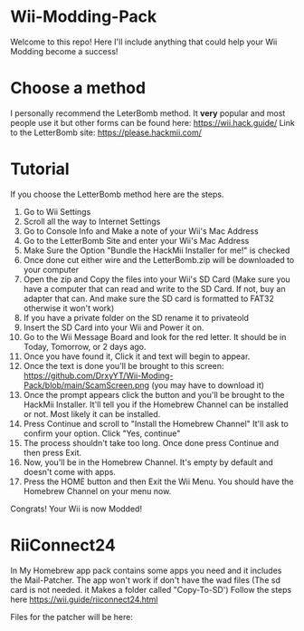 # Wii-Modding-Pack
Welcome to this repo!
Here I'll include anything that could help your Wii Modding become a success!

# Choose a method
I personally recommend the LeterBomb method. It **very** popular and most people use it but other forms can be found here: https://wii.hack.guide/
Link to the LetterBomb site: https://please.hackmii.com/

# Tutorial
If you choose the LetterBomb method here are the steps.

1. Go to Wii Settings
2. Scroll all the way to Internet Settings
3. Go to Console Info and Make a note of your Wii's Mac Address
4. Go to the LetterBomb Site and enter your Wii's Mac Address
5. Make Sure the Option "Bundle the HackMii Installer for me!" is checked
6. Once done cut either wire and the LetterBomb.zip will be downloaded to your computer
7. Open the zip and Copy the files into your Wii's SD Card (Make sure you have a computer that can read and write to the SD Card. If not, buy an adapter that can. And make sure the SD card is formatted to FAT32 otherwise it won't work)
8. If you have a private folder on the SD rename it to privateold
9. Insert the SD Card into your Wii and Power it on.
10. Go to the Wii Message Board and look for the red letter. It should be in Today, Tomorrow, or 2 days ago.
11. Once you have found it, Click it and text will begin to appear.
12. Once the text is done you'll be brought to this screen: https://github.com/DrxyYT/Wii-Moding-Pack/blob/main/ScamScreen.png (you may have to download it)
13. Once the prompt appears click the button and you'll be brought to the HackMii Installer. It'll tell you if the Homebrew Channel can be installed or not. Most likely it can be installed.
14. Press Continue and scroll to "Install the Homebrew Channel" It'll ask to confirm your option. Click "Yes, continue"
15. The process shouldn't take too long. Once done press Continue and then press Exit.
16. Now, you'll be in the Homebrew Channel. It's empty by default and doesn't come with apps.
17. Press the HOME button and then Exit the Wii Menu. You should have the Homebrew Channel on your menu now.

Congrats! Your Wii is now Modded!

# RiiConnect24
In My Homebrew app pack contains some apps you need and it includes the Mail-Patcher. The app won't work if don't have the wad files (The sd card is not needed. it Makes a folder called "Copy-To-SD')
Follow the steps here https://wii.guide/riiconnect24.html

Files for the patcher will be here:
